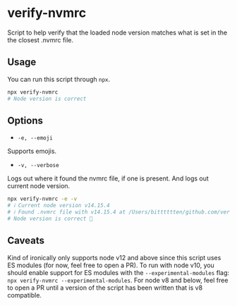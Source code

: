 # verify-nvmrc

Script to help verify that the loaded node version matches what is set in the the closest .nvmrc file.

## Usage

You can run this script through `npx`.

```sh
npx verify-nvmrc
# Node version is correct
```

## Options

- `-e, --emoji`

Supports emojis.

- `-v, --verbose`

Logs out where it found the nvmrc file, if one is present. And logs out current node version.

```sh
npx verify-nvmrc -e -v
# ℹ️ Current node version v14.15.4
# ℹ️ Found .nvmrc file with v14.15.4 at /Users/bitttttten/github.com/verify-nvmrc/.nvmrc
# Node version is correct 🎉
```

## Caveats

Kind of ironically only supports node v12 and above since this script uses ES modules (for now, feel free to open a PR). To run with node v10, you should enable support for ES modules with the `--experimental-modules` flag: `npx verify-nvmrc --experimental-modules`. For node v8 and below, feel free to open a PR until a version of the script has been written that is v8 compatible.
